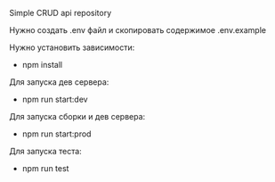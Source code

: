 Simple CRUD api repository

Нужно создать .env файл и скопировать содержимое .env.example

Нужно установить зависимости:

- npm install

Для запуска дев сервера:

- npm run start:dev

Для запуска сборки и дев сервера:

- npm run start:prod

Для запуска теста:

- npm run test